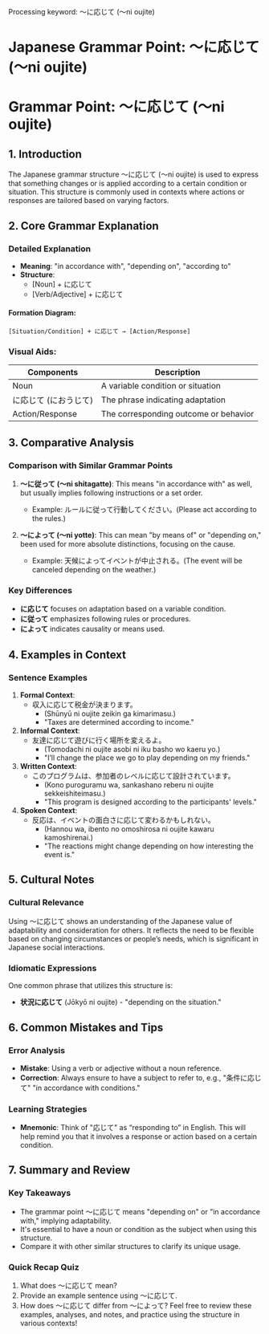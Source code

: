 Processing keyword: ～に応じて (〜ni oujite)
# Japanese Grammar Point: ～に応じて (〜ni oujite)
# Grammar Point: ～に応じて (〜ni oujite)
## 1. Introduction
The Japanese grammar structure ～に応じて (〜ni oujite) is used to express that something changes or is applied according to a certain condition or situation. This structure is commonly used in contexts where actions or responses are tailored based on varying factors.
## 2. Core Grammar Explanation
### Detailed Explanation
- **Meaning**: "in accordance with", "depending on", "according to"
- **Structure**: 
  - [Noun] + に応じて 
  - [Verb/Adjective] + に応じて
#### Formation Diagram:
```
[Situation/Condition] + に応じて → [Action/Response]
```
### Visual Aids:
| Components         | Description         |
|--------------------|---------------------|
| Noun                | A variable condition or situation |
| に応じて (におうじて) | The phrase indicating adaptation |
| Action/Response     | The corresponding outcome or behavior |
## 3. Comparative Analysis
### Comparison with Similar Grammar Points
1. **～に従って (〜ni shitagatte)**: This means "in accordance with" as well, but usually implies following instructions or a set order.
   - Example: ルールに従って行動してください。(Please act according to the rules.)
   
2. **～によって (〜ni yotte)**: This can mean "by means of" or "depending on," been used for more absolute distinctions, focusing on the cause.
   - Example: 天候によってイベントが中止される。(The event will be canceled depending on the weather.)
### Key Differences
- **に応じて** focuses on adaptation based on a variable condition.
- **に従って** emphasizes following rules or procedures.
- **によって** indicates causality or means used.
## 4. Examples in Context
### Sentence Examples
1. **Formal Context**: 
   - 収入に応じて税金が決まります。
     - (Shūnyū ni oujite zeikin ga kimarimasu.)
     - "Taxes are determined according to income."
2. **Informal Context**:
   - 友達に応じて遊びに行く場所を変えるよ。
     - (Tomodachi ni oujite asobi ni iku basho wo kaeru yo.)
     - "I’ll change the place we go to play depending on my friends."
3. **Written Context**:
   - このプログラムは、参加者のレベルに応じて設計されています。
     - (Kono puroguramu wa, sankashano reberu ni oujite sekkeishiteimasu.)
     - "This program is designed according to the participants' levels."
4. **Spoken Context**:
   - 反応は、イベントの面白さに応じて変わるかもしれない。
     - (Hannou wa, ibento no omoshirosa ni oujite kawaru kamoshirenai.)
     - "The reactions might change depending on how interesting the event is."
## 5. Cultural Notes
### Cultural Relevance
Using ～に応じて shows an understanding of the Japanese value of adaptability and consideration for others. It reflects the need to be flexible based on changing circumstances or people’s needs, which is significant in Japanese social interactions.
### Idiomatic Expressions
One common phrase that utilizes this structure is:
- **状況に応じて** (Jōkyō ni oujite) - "depending on the situation."
## 6. Common Mistakes and Tips
### Error Analysis
- **Mistake**: Using a verb or adjective without a noun reference.
- **Correction**: Always ensure to have a subject to refer to, e.g., "条件に応じて" "in accordance with conditions."
### Learning Strategies
- **Mnemonic**: Think of "応じて" as “responding to” in English. This will help remind you that it involves a response or action based on a certain condition.
## 7. Summary and Review
### Key Takeaways
- The grammar point ～に応じて means "depending on" or "in accordance with," implying adaptability.
- It's essential to have a noun or condition as the subject when using this structure.
- Compare it with other similar structures to clarify its unique usage.
### Quick Recap Quiz
1. What does ～に応じて mean?
2. Provide an example sentence using ～に応じて.
3. How does ～に応じて differ from ～によって?
Feel free to review these examples, analyses, and notes, and practice using the structure in various contexts!
